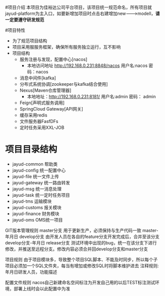 #项目介绍
本项目为佳裕达公司平台项目，该项目统一规范命名，所有项目就jayud-platform为主入口，如要新增加项目时点击右建增加new--->modell，**请一定要遵守研发规范**

#项目特性
* 为了规范项目结构
* 项目采用服服务框架，确保所有服务独立运行，互不影响
* 项目结构
  * 服务注册与发现，配置中心[nacos]
    * 本地访问地址 http://192.168.0.231:8848/nacos  用户名:nacos  密码：nacos
  * 消息中间件[kafka]
  * 分布式系统协调[zookeeper与kafka结合使用]
  * Nexus[Maven仓库管理器]
    * 本地地址：http://192.168.0.231:8181/ 用户名:admin 密码： admin
  * Feign[声明式服务调用]  
  * SpringCloud Gateway[API网关]
  * 缓存采用redis
  * 文件服务器FasfDFs
  * 定时任务采用XXL-JOB
 
 # 项目目录结构 
 * jayud-common  帮助类
 * jayud-config 统一配置中心
 * jayud-file 统一文件上传
 * jayud-gateway 统一路由转发
 * jayud-msg 统一消息处理
 * jayud-task 统一定时任务项目
 * jayud-tms 运输模块
 * jayud-customs 报关模块
 * jayud-finance 财务模块
 * jayud-oms OMS统一项目
 
 

 GIT版本管理规则
 master分支
    用于更新生产，必须保持与生产代码一致
    master-年月日
 develop分支
    由开发人员在各自的feature分支开发完成后，合并至该分支
    develop分支-年月日
 release分支
    测试环境中出现的bug，统一在该分支下进行修改，并推送至远程分支。修改内容必须合并回develop分支和master分支
    
 项目规则
    由于项目模块多，导致整个项目SQL脚本、不能及时同步，所以每个子项目必须加一个SQL文件夹，每当有增加或修改SQL时将脚本维护进去
    注释规则:年月日研发人员，功能描述
    
 配置文件规则
    nacos自己新建命名空间标注为开发自己用的以后TEST标注测试环境，部署上线时会以此配置中为准